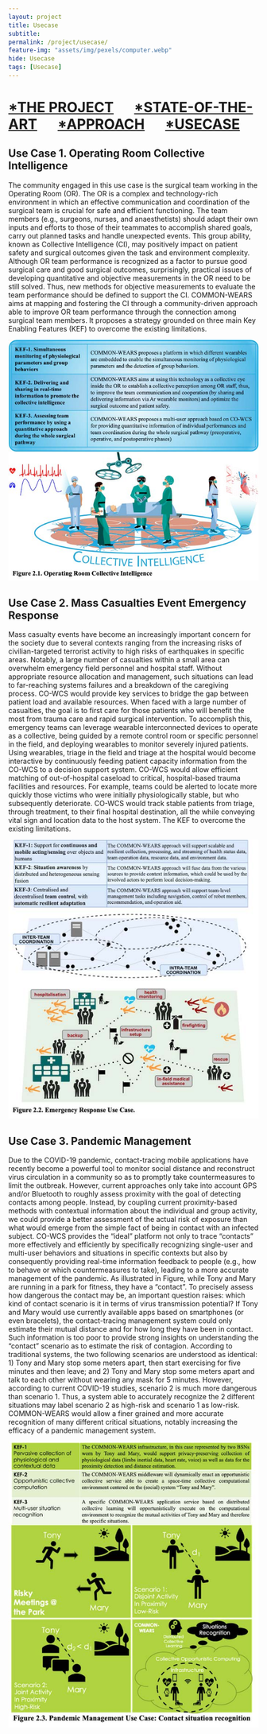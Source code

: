 ```yaml
---
layout: project
title: Usecase
subtitle:   
permalink: /project/usecase/
feature-img: "assets/img/pexels/computer.webp"
hide: Usecase
tags: [Usecase]
---
```

# [*THE PROJECT](https://common-wears.github.io/2022/project/) &emsp; [*STATE-OF-THE-ART](https://common-wears.github.io/2022/project/state-of-the-art/) &emsp; [*APPROACH](https://common-wears.github.io/2022/project/approach/) &emsp; [*USECASE](https://common-wears.github.io/2022/project/usecase/)  

## Use Case 1. Operating Room Collective Intelligence  
The community engaged in this use case is the surgical team working in the Operating Room (OR). The OR is a complex and technology-rich environment in which an effective communication and coordination of the surgical team is crucial for safe and efficient functioning. The team members (e.g., surgeons, nurses, and anaesthetists) should adapt their own inputs and efforts to those of their teammates to accomplish shared goals, carry out planned tasks and handle unexpected events. This group ability, known as Collective Intelligence (CI), may positively impact on patient safety and surgical outcomes given the task and environment complexity. Although OR team performance is recognized as a factor to pursue good surgical care and good surgical outcomes, surprisingly, practical issues of developing quantitative and objective measurements in the OR need to be still solved. Thus, new methods for objective measurements to evaluate the team performance should be defined to support the CI. COMMON-WEARS aims at mapping and fostering the CI through a community-driven approach able to improve OR team performance through the connection among surgical team members. It proposes a strategy grounded on three main Key Enabling Features (KEF) to overcome the existing limitations.  

![fig_2.1](../../assets/img/project/modelloA_2020HCWWLP_2.jpg "Conventional WCS Architecture and data provided by WCS")  

## Use Case 2. Mass Casualties Event Emergency Response  
Mass casualty events have become an increasingly important concern for the society due to several contexts ranging from the increasing risks of civilian-targeted terrorist activity to high risks of earthquakes in specific areas. Notably, a large number of casualties within a small area can overwhelm emergency field personnel and hospital staff. Without appropriate resource allocation and management, such situations can lead to far-reaching systems failures and a breakdown of the caregiving process. CO-WCS would provide key services to bridge the gap between patient load and available resources. When faced with a large number of casualties, the goal is to first care for those patients who will benefit the most from trauma care and rapid surgical intervention. To accomplish this, emergency teams can leverage wearable interconnected devices to operate as a collective, being guided by a remote control room or specific personnel in the field, and deploying wearables to monitor severely injured patients. Using wearables, triage in the field and triage at the hospital would become interactive by continuously feeding patient capacity information from the CO-WCS to a decision support system. CO-WCS would allow efficient matching of out-of-hospital caseload to critical, hospital-based trauma facilities and resources. For example, teams could be alerted to locate more quickly those victims who were initially physiologically stable, but who subsequently deteriorate. CO-WCS would track stable patients from triage, through treatment, to their final hospital destination, all the while conveying vital sign and location data to the host system. The KEF to overcome the existing limitations.

![fig_2.2](../../assets/img/project/modelloA_2020HCWWLP_3.jpg)  

## Use Case 3. Pandemic Management  
Due to the COVID-19 pandemic, contact-tracing mobile applications have recently become a powerful tool to monitor social distance and reconstruct virus circulation in a community so as to promptly take countermeasures to limit the outbreak. However, current approaches only take into account GPS and/or Bluetooth to roughly assess proximity with the goal of detecting contacts among people. Instead, by coupling current proximity-based methods with contextual information about the individual and group activity, we could provide a better assessment of the actual risk of exposure than what would emerge from the simple fact of being in contact with an infected subject. CO-WCS provides the “ideal” platform not only to trace “contacts” more effectively and efficiently by specifically recognizing single-user and multi-user behaviors and situations in specific contexts but also by consequently providing real-time information feedback to people (e.g., how to behave or which countermeasures to take), leading to a more accurate management of the pandemic. As illustrated in Figure, while Tony and Mary are running in a park for fitness, they have a “contact”. To precisely assess how dangerous the contact may be, an important question raises: which kind of contact scenario is it in terms of virus transmission potential? If Tony and Mary would use currently available apps based on smartphones (or even bracelets), the contact-tracing management system could only estimate their mutual distance and for how long they have been in contact. Such information is too poor to provide strong insights on understanding the “contact” scenario as to estimate the risk of contagion. According to traditional systems, the two following scenarios are understood as identical: 1) Tony and Mary stop some meters apart, then start exercising for five minutes and then leave; and 2) Tony and Mary stop some meters apart and talk to each other without wearing any mask for 5 minutes. However, according to current COVID-19 studies, scenario 2 is much more dangerous than scenario 1. Thus, a system able to accurately recognize the 2 different situations may label scenario 2 as high-risk and scenario 1 as low-risk. COMMON-WEARS would allow a finer grained and more accurate recognition of many different critical situations, notably increasing the efficacy of a pandemic management system.

![fig_2.2](../../assets/img/project/modelloA_2020HCWWLP_4.jpg)  
